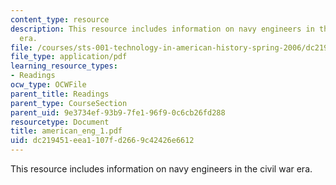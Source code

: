 ```yaml
---
content_type: resource
description: This resource includes information on navy engineers in the civil war
  era.
file: /courses/sts-001-technology-in-american-history-spring-2006/dc219451eea1107fd2669c42426e6612_american_eng_1.pdf
file_type: application/pdf
learning_resource_types:
- Readings
ocw_type: OCWFile
parent_title: Readings
parent_type: CourseSection
parent_uid: 9e3734ef-93b9-7fe1-96f9-0c6cb26fd288
resourcetype: Document
title: american_eng_1.pdf
uid: dc219451-eea1-107f-d266-9c42426e6612
---
```

This resource includes information on navy engineers in the civil war era.